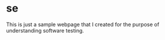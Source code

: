 # se
This is just a sample webpage that I created for the purpose of understanding software testing. 
